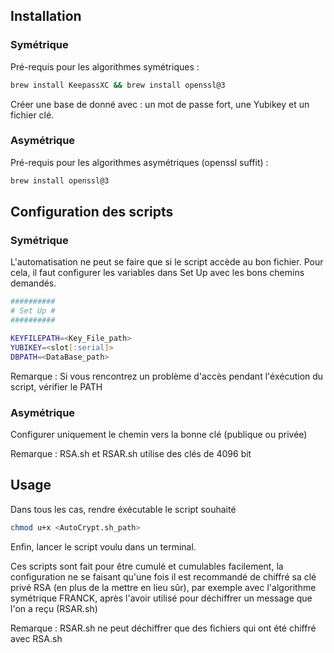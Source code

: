 ## Installation

### Symétrique
Pré-requis pour les algorithmes symétriques :

```zsh
brew install KeepassXC && brew install openssl@3 
```
Créer une base de donné avec : un mot de passe fort, une Yubikey et un fichier clé.

### Asymétrique
Pré-requis pour les algorithmes asymétriques (openssl suffit) :

```zsh
brew install openssl@3 
```
## Configuration des scripts

### Symétrique
L'automatisation ne peut se faire que si le script accède au bon fichier. Pour cela, il 
faut configurer les variables dans Set Up avec les bons chemins demandés.

```zsh
##########
# Set Up #
##########

KEYFILEPATH=<Key_File_path>
YUBIKEY=<slot[:serial]>
DBPATH=<DataBase_path>
```
Remarque : Si vous rencontrez un problème d'accès pendant l'éxécution du script, vérifier le PATH

### Asymétrique 

Configurer uniquement le chemin vers la bonne clé (publique ou privée)

Remarque : RSA.sh et RSAR.sh utilise des clés de 4096 bit

## Usage

Dans tous les cas, rendre éxécutable le script souhaité
```zsh
chmod u+x <AutoCrypt.sh_path>
``` 

Enfin, lancer le script voulu dans un terminal.

Ces scripts sont fait pour être cumulé et cumulables facilement, la configuration ne se faisant qu'une fois il est recommandé de chiffré sa clé privé RSA (en plus de la mettre en lieu sûr), par exemple avec l'algorithme symétrique FRANCK, après l'avoir utilisé pour déchiffrer un message que l'on a reçu (RSAR.sh)

Remarque : RSAR.sh ne peut déchiffrer que des fichiers qui ont été chiffré avec RSA.sh

